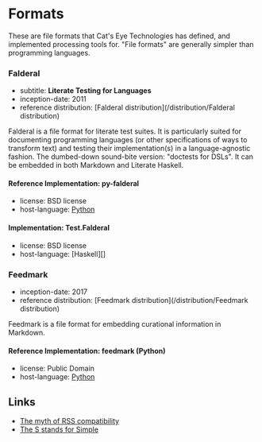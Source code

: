 Formats
=======

These are file formats that Cat's Eye Technologies has defined, and
implemented processing tools for.  "File formats" are generally simpler
than programming languages.

### Falderal

*   subtitle: **Literate Testing for Languages**
*   inception-date: 2011
*   reference distribution: [Falderal distribution](/distribution/Falderal distribution)

Falderal is a file format for literate test suites.  It is particularly
suited for documenting programming languages (or other specifications of
ways to transform text) and testing their implementation(s) in a
language-agnostic fashion.  The dumbed-down sound-bite version:
"doctests for DSLs".  It can be embedded in both Markdown and Literate
Haskell.

#### Reference Implementation: py-falderal

*   license: BSD license
*   host-language: [Python][]

#### Implementation: Test.Falderal

*   license: BSD license
*   host-language: [Haskell][]

### Feedmark

*   inception-date: 2017
*   reference distribution: [Feedmark distribution](/distribution/Feedmark distribution)

Feedmark is a file format for embedding curational information in Markdown.

#### Reference Implementation: feedmark (Python)

*   license: Public Domain
*   host-language: [Python][]

Links
-----

*   [The myth of RSS compatibility](http://diveintomark.org/archives/2004/02/04/incompatible-rss)
*   [The S stands for Simple](http://72.249.21.88/nonintersecting/2006/11/15/the-s-stands-for-simple/)

[Python]: http://www.python.org/

